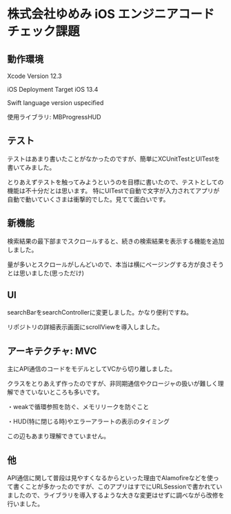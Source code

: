 # 株式会社ゆめみ iOS エンジニアコードチェック課題
## 動作環境

Xcode Version 12.3

iOS Deployment Target iOS 13.4

Swift language version uspecified

使用ライブラリ: MBProgressHUD

## テスト
テストはあまり書いたことがなかったのですが、簡単にXCUnitTestとUITestを書いてみました。

とりあえずテストを触ってみようというのを目標に書いたので、テストとしての機能は不十分だとは思います。
特にUITestで自動で文字が入力されてアプリが自動で動いていくさまは衝撃的でした。見てて面白いです。

## 新機能
検索結果の最下部までスクロールすると、続きの検索結果を表示する機能を追加しました。

量が多いとスクロールがしんどいので、本当は横にページングする方が良さそうとは思いました(思っただけ)

## UI
searchBarをsearchControllerに変更しました。かなり便利ですね。

リポジトリの詳細表示画面にscrollViewを導入しました。

## アーキテクチャ: MVC
主にAPI通信のコードをモデルとしてVCから切り離しました。

クラスをとりあえず作ったのですが、非同期通信やクロージャの扱いが難しく理解できていないところも多いです。

・weakで循環参照を防ぐ、メモリリークを防ぐこと

・HUD(特に閉じる時)やエラーアラートの表示のタイミング

この辺もあまり理解できていません。


## 他
API通信に関して普段は見やすくなるからといった理由でAlamofireなどを使って書くことが多かったのですが、このアプリはすでにURLSessionで書かれていましたので、ライブラリを導入するような大きな変更はせずに調べながら改修を行いました。

